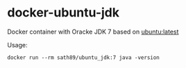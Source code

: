 docker-ubuntu-jdk
==================
Docker container with Oracke JDK 7 based on [ubuntu:latest](https://registry.hub.docker.com/_/ubuntu/)

Usage:

    docker run --rm sath89/ubuntu_jdk:7 java -version
